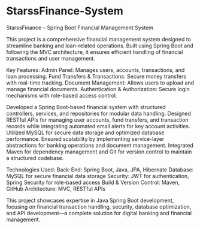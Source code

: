 # StarssFinance-System
StarssFinance – Spring Boot Financial Management System

This project is a comprehensive financial management system designed to streamline banking and loan-related operations. Built using Spring Boot and following the MVC architecture, it ensures efficient handling of financial transactions and user management.

Key Features:
Admin Panel: Manages users, accounts, transactions, and loan processing.
Fund Transfers & Transactions: Secure money transfers with real-time tracking.
Document Management: Allows users to upload and manage financial documents.
Authentication & Authorization: Secure login mechanisms with role-based access control.

Developed a Spring Boot-based financial system with structured controllers, services, and repositories for modular data handling. Designed RESTful APIs for managing user accounts, fund transfers, and transaction records while integrating automated email alerts for key account activities. Utilized MySQL for secure data storage and optimized database performance. Ensured scalability by implementing service-layer abstractions for banking operations and document management. Integrated Maven for dependency management and Git for version control to maintain a structured codebase.

Technologies Used:
Back-End: Spring Boot, Java, JPA, Hibernate
Database: MySQL for secure financial data storage
Security: JWT for authentication, Spring Security for role-based access
Build & Version Control: Maven, GitHub
Architecture: MVC, RESTful APIs

This project showcases expertise in Java Spring Boot development, focusing on financial transaction handling, security, database optimization, and API development—a complete solution for digital banking and financial management.
